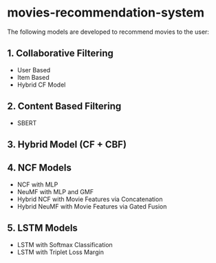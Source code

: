 # movies-recommendation-system
The following models are developed to recommend movies to the user:
## 1. Collaborative Filtering
* User Based
* Item Based
* Hybrid CF Model
## 2. Content Based Filtering
* SBERT
## 3. Hybrid Model (CF + CBF)
## 4. NCF Models
* NCF with MLP
* NeuMF with MLP and GMF
* Hybrid NCF with Movie Features via Concatenation
* Hybrid NeuMF with Movie Features via Gated Fusion
## 5. LSTM Models
* LSTM with Softmax Classification
* LSTM with Triplet Loss Margin
